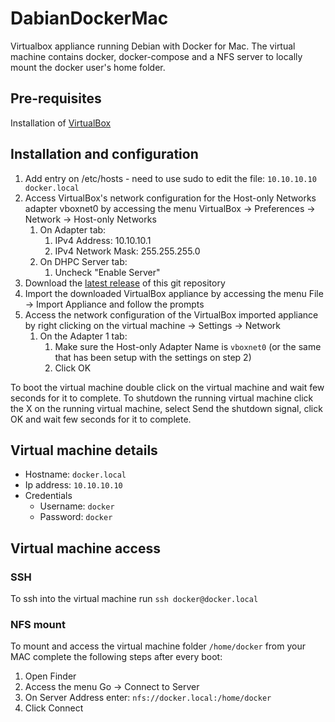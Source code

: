 # DabianDockerMac
Virtualbox appliance running Debian with Docker for Mac.
The virtual machine contains docker, docker-compose and a NFS server to locally mount the docker user's home folder.

## Pre-requisites
Installation of [VirtualBox](https://www.virtualbox.org/wiki/Downloads)

## Installation and configuration
1. Add entry on /etc/hosts - need to use sudo to edit the file: `10.10.10.10 docker.local`
2. Access VirtualBox's network configuration for the Host-only Networks adapter vboxnet0 by accessing the menu VirtualBox -> Preferences -> Network -> Host-only Networks
    1. On Adapter tab:
        1. IPv4 Address: 10.10.10.1
        2. IPv4 Network Mask: 255.255.255.0
    2. On DHPC Server tab:
        1. Uncheck "Enable Server"
3. Download the [latest release](https://github.com/esimonetti/DabianDockerMac/releases/latest) of this git repository
4. Import the downloaded VirtualBox appliance by accessing the menu File -> Import Appliance and follow the prompts
5. Access the network configuration of the VirtualBox imported appliance by right clicking on the virtual machine -> Settings -> Network
    1. On the Adapter 1 tab:
        1. Make sure the Host-only Adapter Name is `vboxnet0` (or the same that has been setup with the settings on step 2)
        2. Click OK

To boot the virtual machine double click on the virtual machine and wait few seconds for it to complete.
To shutdown the running virtual machine click the X on the running virtual machine, select Send the shutdown signal, click OK and wait few seconds for it to complete.

## Virtual machine details
* Hostname: `docker.local`
* Ip address: `10.10.10.10`
* Credentials
    * Username: `docker`
    * Password: `docker`

## Virtual machine access

### SSH
To ssh into the virtual machine run `ssh docker@docker.local`

### NFS mount
To mount and access the virtual machine folder `/home/docker` from your MAC complete the following steps after every boot:
1. Open Finder
2. Access the menu Go -> Connect to Server
3. On Server Address enter: `nfs://docker.local:/home/docker`
4. Click Connect
